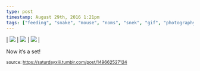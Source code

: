 ```yaml
---
type: post
timestamp: August 29th, 2016 1:21pm
tags: ["feeding", "snake", "mouse", "noms", "snek", "gif", "photography"]
---
```


 | <img src="https://saturdayxiii.github.io/media/149662527124_1.gif"/> | <img src="https://saturdayxiii.github.io/media/149662527124_2.gif"/> | <img src="https://saturdayxiii.github.io/media/149662527124_3.gif"/> | 
        
Now it’s a set!
 
      
      
  
<small>source: https://saturdayxiii.tumblr.com/post/149662527124</small>